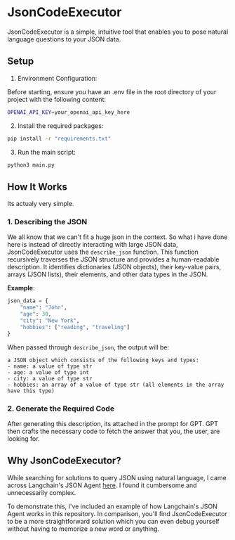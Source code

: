 # **JsonCodeExecutor**

JsonCodeExecutor is a simple, intuitive tool that enables you to pose natural language questions to your JSON data. 

## **Setup**
1. Environment Configuration:

Before starting, ensure you have an .env file in the root directory of your project with the following content:
```bash
OPENAI_API_KEY=your_openai_api_key_here
```

2. Install the required packages:
```bash
pip install -r "requirements.txt"
```

3. Run the main script:
```bash
python3 main.py
```

## **How It Works**

Its actualy very simple.

### **1. Describing the JSON**

We all know that we can't fit a huge json in the context. So what i have done here is instead of directly interacting with large JSON data, JsonCodeExecutor uses the `describe_json` function. This function recursively traverses the JSON structure and provides a human-readable description. It identifies dictionaries (JSON objects), their key-value pairs, arrays (JSON lists), their elements, and other data types in the JSON.

**Example**:
```python
json_data = {
    "name": "John",
    "age": 30,
    "city": "New York",
    "hobbies": ["reading", "traveling"]
}
```

When passed through `describe_json`, the output will be:
```
a JSON object which consists of the following keys and types:
- name: a value of type str
- age: a value of type int
- city: a value of type str
- hobbies: an array of a value of type str (all elements in the array have this type)
```

### **2. Generate the Required Code**

After generating this description, its attached in the prompt for GPT. GPT then crafts the necessary code to fetch the answer that you, the user, are looking for. 

## **Why JsonCodeExecutor?**

While searching for solutions to query JSON using natural language, I came across Langchain's JSON Agent [here](https://python.langchain.com/docs/integrations/toolkits/json). I found it cumbersome and unnecessarily complex. 

To demonstrate this, I've included an example of how Langchain's JSON Agent works in this repository. In comparison, you'll find JsonCodeExecutor to be a more straightforward solution which you can even debug yourself without having to memorize a new word or anything.
